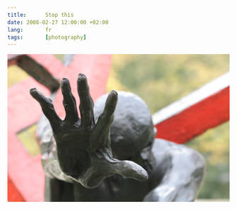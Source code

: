 ```yaml
---
title:      Stop this
date: 2008-02-27 12:00:00 +02:00
lang:       fr
tags:       [photography]
---
```


![A very close statue hand](20071028-Stop-this.jpg "Stop this ([on Flickr](https://www.flickr.com/photos/nicolas-hoizey/2295248859/))")

